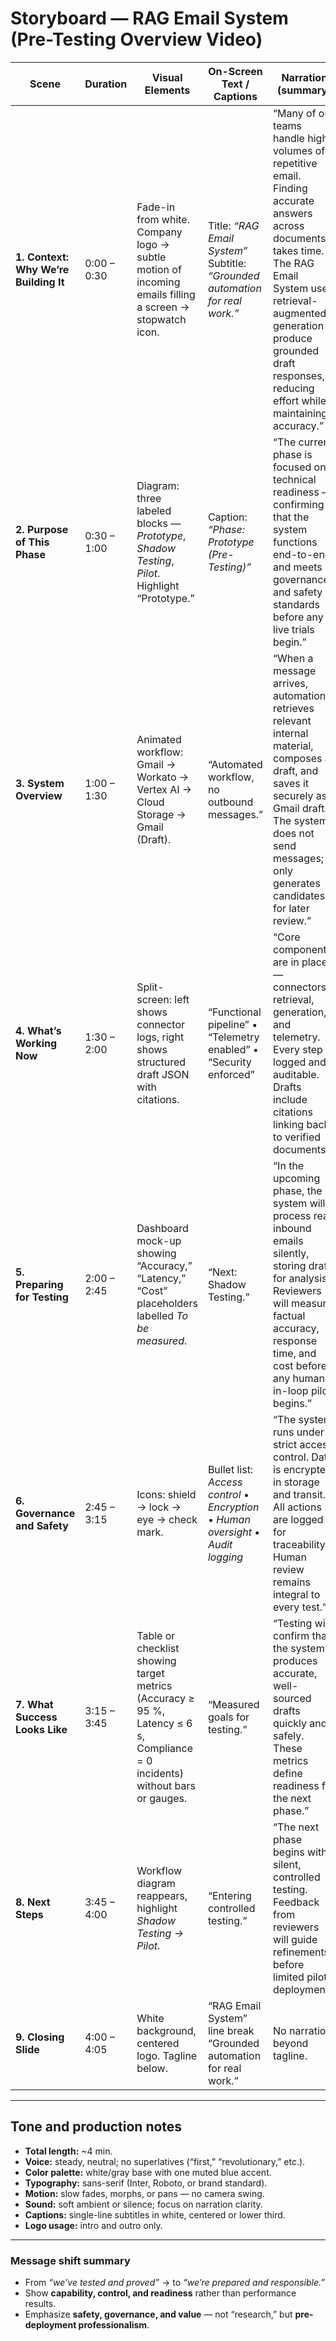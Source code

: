 
# **Storyboard — RAG Email System (Pre-Testing Overview Video)**

| **Scene**                             | **Duration** | **Visual Elements**                                                                                                          | **On-Screen Text / Captions**                                                      | **Narration (summary)**                                                                                                                                                                                                                                      | **Transition / Notes**                      |
| ------------------------------------- | ------------ | ---------------------------------------------------------------------------------------------------------------------------- | ---------------------------------------------------------------------------------- | ------------------------------------------------------------------------------------------------------------------------------------------------------------------------------------------------------------------------------------------------------------ | ------------------------------------------- |
| **1. Context: Why We’re Building It** | 0:00 – 0:30  | Fade-in from white. Company logo → subtle motion of incoming emails filling a screen → stopwatch icon.                       | Title: *“RAG Email System”*  Subtitle: *“Grounded automation for real work.”*      | “Many of our teams handle high volumes of repetitive email. Finding accurate answers across documents takes time. The RAG Email System uses retrieval-augmented generation to produce grounded draft responses, reducing effort while maintaining accuracy.” | Fade-in; calm background color (#f5f6f7).   |
| **2. Purpose of This Phase**          | 0:30 – 1:00  | Diagram: three labeled blocks — *Prototype*, *Shadow Testing*, *Pilot*. Highlight “Prototype.”                               | Caption: *“Phase: Prototype (Pre-Testing)”*                                        | “The current phase is focused on technical readiness — confirming that the system functions end-to-end and meets governance and safety standards before any live trials begin.”                                                                              | Slide morph to the system diagram.          |
| **3. System Overview**                | 1:00 – 1:30  | Animated workflow: Gmail → Workato → Vertex AI → Cloud Storage → Gmail (Draft).                                              | “Automated workflow, no outbound messages.”                                        | “When a message arrives, automation retrieves relevant internal material, composes a draft, and saves it securely as a Gmail draft. The system does not send messages; it only generates candidates for later review.”                                       | Line animation left→right.                  |
| **4. What’s Working Now**             | 1:30 – 2:00  | Split-screen: left shows connector logs, right shows structured draft JSON with citations.                                   | “Functional pipeline” • “Telemetry enabled” • “Security enforced”                  | “Core components are in place — connectors, retrieval, generation, and telemetry. Every step is logged and auditable. Drafts include citations linking back to verified documents.”                                                                          | Cross-fade to a simplified dashboard.       |
| **5. Preparing for Testing**          | 2:00 – 2:45  | Dashboard mock-up showing “Accuracy,” “Latency,” “Cost” placeholders labelled *To be measured*.                              | “Next: Shadow Testing.”                                                            | “In the upcoming phase, the system will process real inbound emails silently, storing drafts for analysis. Reviewers will measure factual accuracy, response time, and cost before any human-in-loop pilot begins.”                                          | Slide transition upward to visual timeline. |
| **6. Governance and Safety**          | 2:45 – 3:15  | Icons: shield → lock → eye → check mark.                                                                                     | Bullet list: *Access control* • *Encryption* • *Human oversight* • *Audit logging* | “The system runs under strict access control. Data is encrypted in storage and transit. All actions are logged for traceability. Human review remains integral to every test.”                                                                               | Fade-through-black between icons.           |
| **7. What Success Looks Like**        | 3:15 – 3:45  | Table or checklist showing target metrics (Accuracy ≥ 95 %, Latency ≤ 6 s, Compliance = 0 incidents) without bars or gauges. | “Measured goals for testing.”                                                      | “Testing will confirm that the system produces accurate, well-sourced drafts quickly and safely. These metrics define readiness for the next phase.”                                                                                                         | Slide-in checklist.                         |
| **8. Next Steps**                     | 3:45 – 4:00  | Workflow diagram reappears, highlight *Shadow Testing → Pilot*.                                                              | “Entering controlled testing.”                                                     | “The next phase begins with silent, controlled testing. Feedback from reviewers will guide refinements before limited pilot deployment.”                                                                                                                     | Fade to white.                              |
| **9. Closing Slide**                  | 4:00 – 4:05  | White background, centered logo. Tagline below.                                                                              | “RAG Email System”  line break  “Grounded automation for real work.”               | No narration beyond tagline.                                                                                                                                                                                                                                 | Fade out.                                   |

---

## **Tone and production notes**

* **Total length:** ~4 min.
* **Voice:** steady, neutral; no superlatives (“first,” “revolutionary,” etc.).
* **Color palette:** white/gray base with one muted blue accent.
* **Typography:** sans-serif (Inter, Roboto, or brand standard).
* **Motion:** slow fades, morphs, or pans — no camera swing.
* **Sound:** soft ambient or silence; focus on narration clarity.
* **Captions:** single-line subtitles in white, centered or lower third.
* **Logo usage:** intro and outro only.

---

### **Message shift summary**

* From *“we’ve tested and proved”* → to *“we’re prepared and responsible.”*
* Show **capability, control, and readiness** rather than performance results.
* Emphasize **safety, governance, and value** — not “research,” but **pre-deployment professionalism**.

